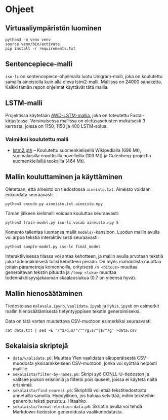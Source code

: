 # Ohjeet

## Virtuaaliympäristön luominen

	python3 -m venv venv
	source venv/bin/activate
	pip install -r requirements.txt

## Sentencepiece-malli

`iso-lc` on sentencepiece-ohjelmalla luotu Unigram-malli, joka on koulutettu samalla aineistolla kuin alla oleva lstm2-malli.
Mallissa on 24000 sanaketta.
Kaikki tämän repon ohjelmat käyttävät tätä mallia.

## LSTM-malli

Projektissa käytetään [AWD-LSTM-mallia][awd-lstm], joka on toteutettu Fastai-kirjastossa.
Varsinaisessa mallissa on oletusasetusten mukaisesti 3 kerrosta, joissa on 1150, 1150 ja 400 LSTM-solua.

[awd-lstm]: https://arxiv.org/pdf/1708.02182.pdf

### Valmiiksi koulutettu malli

* [lstm2.pth][lstm2] – Koulutettu suomenkielisellä Wikipedialla (696 Mt), suomalaisilla eroottisilla novelleilla (103 Mt) ja Gutenberg-projektin suomenkielisillä teoksilla (464 Mt).

[lstm2]: http://iikkahau.users.cs.helsinki.fi/mallit/lstm2.pth

## Mallin kouluttaminen ja käyttäminen

Oletetaan, että aineisto on tiedostossa `aineisto.txt`.
Aineisto voidaan enkoodata seuraavasti:

	python3 encode.py aineisto.txt aineisto.npy

Tämän jälkeen kielimalli voidaan kouluttaa seuraavasti:

	python3 train-model.py iso-lc.vocab aineisto.npy 5

Komento tallentaa luomansa mallit `models/`-kansioon.
Luodun mallin avulla voi arpoa tekstiä interaktiivisesti seuraavasti:

	python3 sample-model.py iso-lc final_model

Interaktiivisessa tilassa voi antaa kehotteen, ja mallin avulla arvotaan tekstiä joka todennäköisesti tulisi kehotteen perään.
On myös mahdollista muuttaa joitain parametreja komennoilla, erityisesti `/n <pituus>` muuttaa generoitavan tekstin pituutta
ja `/temp <luku>` muuttaa todennäköisyysjakauman skaalauslukua (0.7 on yleensä hyvä).

## Mallin hienosäätäminen

Tiedostoissa `Kalevala.ipynb`, `Vaalidata.ipynb` ja `Pyhis.ipynb` on esimerkit mallin hienosäätämisestä tietyntyyppisen tekstin generoimiseksi.

Data on tätä varten muutettava CSV-muotoon esimerkiksi seuraavasti:

	cat data.txt | sed -E '/^$/d;s/"/""/g;s/^|$/"/g' >data.csv

## Sekalaisia skriptejä

* `data/vaalidata.p6`: Muuttaa Ylen vaalidatan alkuperäisestä CSV-muodosta yksisarakkeiseen CSV-muotoon, jonka voi syöttää helposti mallille.
* `sekalaista/filter-by-names.p6`: Skripi syö CONLL-U-tiedoston ja valitsee joukon erisnimiä ja filteröi pois lauseet, joissa ei käytetä näitä erisnimiä.
* `sekalaista/find-nearest.p6`: Skriptillä voi etsiä tekstitiedostosta annetuilla sanoilla. Hyödyllinen, jos haluaa selvittää, mihin teksteihin generoitu teksti perustuu. Hitaahko.
* `sekalaista/format-election-data.p6`: Skriptin avulla voi tehdä Markdown-tiedoston generoidusta vaalikonedatasta.
